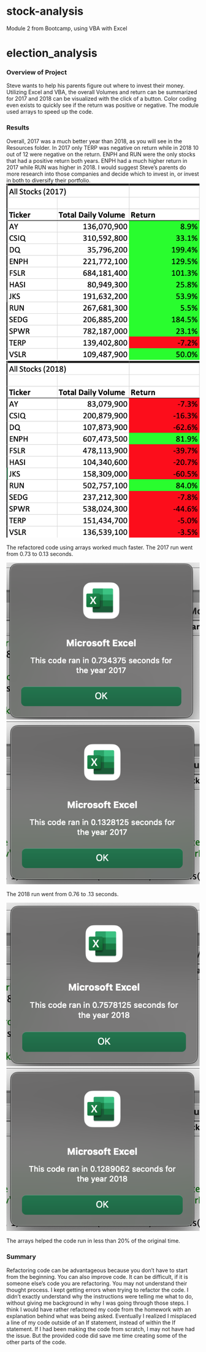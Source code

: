 # stock-analysis
Module 2 from Bootcamp, using VBA with Excel
# election_analysis

### Overview of Project
Steve wants to help his parents figure out where to invest their money. Utilizing Excel and VBA, the overall Volumes and return can be summarized for 2017 and 2018 can be visualized with the click of a button. Color coding even exists to quickly see if the return was positive or negative. The module used arrays to speed up the code.

### Results
Overall, 2017 was a much better year than 2018, as you will see in the Resources folder. In 2017 only TERP was negative on return while in 2018 10 out of 12 were negative on the return. ENPH and RUN were the only stocks that had a positive return both years. ENPH had a much higher return in 2017 while RUN was higher in 2018. I would suggest Steve’s parents do more research into those companies and decide which to invest in, or invest in both to diversify their portfolio.
![alt text](https://github.com/Betsy-Kalkwarf/election_analysis/blob/main/Resources/2017%20results.png)
![alt text](https://github.com/Betsy-Kalkwarf/election_analysis/blob/main/Resources/2018%20results.png)

The refactored code using arrays worked much faster. The 2017 run went from 0.73 to 0.13 seconds. 

![alt text](https://github.com/Betsy-Kalkwarf/election_analysis/blob/main/Resources/2017%20before.png)
![alt text](https://github.com/Betsy-Kalkwarf/election_analysis/blob/main/Resources/Refactored%202017.png)


The 2018 run went from 0.76 to .13 seconds. 

![alt text](https://github.com/Betsy-Kalkwarf/election_analysis/blob/main/Resources/2018%20before.png)
![alt text](https://github.com/Betsy-Kalkwarf/election_analysis/blob/main/Resources/Refactored%202018.png)

The arrays helped the code run in less than 20% of the original time.


### Summary
Refactoring code can be advantageous because you don’t have to start from the beginning. You can also improve code. It can be difficult, if it is someone else’s code you are refactoring. You may not understand their thought process.
I kept getting errors when trying to refactor the code. I didn’t exactly understand why the instructions were telling me what to do, without giving me background in why I was going through those steps. I think I would have rather refactored my code from the homework with an explanation behind what was being asked. Eventually I realized I misplaced a line of my code outside of an If statement, instead of within the If statement. If I had been making the code from scratch, I may not have had the issue. But the provided code did save me time creating some of the other parts of the code.


